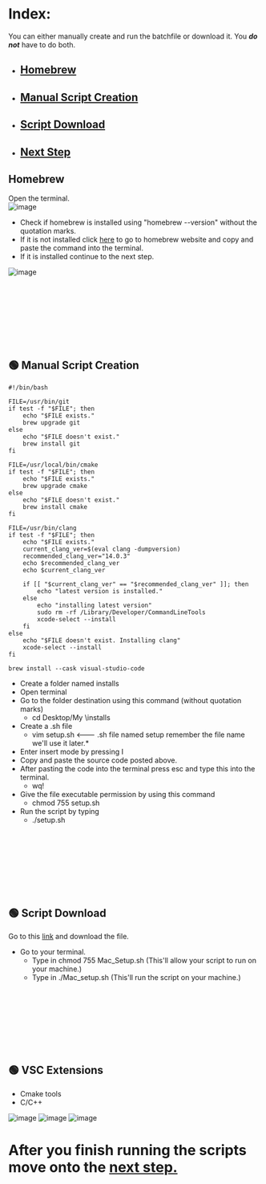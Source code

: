 # Index:
You can either manually create and run the batchfile or download it. You ***do not*** have to do both.
- ## [Homebrew](#Homebrew)
- ## [Manual Script Creation](#Manual_Script_Creation)
- ## [Script Download](#Script_Download)
- ## [Next Step](#Next_Step)

<a name="Homebrew"></a>
## Homebrew
Open the terminal. <br>
![image](https://github.com/Nairbuul/Lab_00-Write-Up/assets/42011526/470e4beb-b62c-4e72-a998-12ce609d64e7) <br>

- Check if homebrew is installed using "homebrew --version" without the quotation marks.
- If it is not installed click [here](https://brew.sh/) to go to homebrew website and copy and paste the command into the terminal.
- If it is installed continue to the next step.
  
![image](https://github.com/Nairbuul/Lab_00-Write-Up/assets/42011526/47bfa352-cccd-4aa5-af33-8bc5983c9e68) <br>

<br><br><br><br><br><br><br>

<a name="Manual_Script_Creation"></a>
## 🟢 Manual Script Creation
```
#!/bin/bash

FILE=/usr/bin/git
if test -f "$FILE"; then
    echo "$FILE exists."
    brew upgrade git
else
    echo "$FILE doesn't exist."
    brew install git
fi

FILE=/usr/local/bin/cmake
if test -f "$FILE"; then
    echo "$FILE exists."
    brew upgrade cmake
else
    echo "$FILE doesn't exist."
    brew install cmake
fi

FILE=/usr/bin/clang
if test -f "$FILE"; then
    echo "$FILE exists."
    current_clang_ver=$(eval clang -dumpversion)
    recommended_clang_ver="14.0.3"
    echo $recommended_clang_ver
    echo $current_clang_ver

    if [[ "$current_clang_ver" == "$recommended_clang_ver" ]]; then
        echo "latest version is installed."
    else
        echo "installing latest version"
        sudo rm -rf /Library/Developer/CommandLineTools
        xcode-select --install
    fi
else
    echo "$FILE doesn't exist. Installing clang"
    xcode-select --install
fi

brew install --cask visual-studio-code
```
- Create a folder named installs
- Open terminal
- Go to the folder destination using this command (without quotation marks)
  - cd Desktop/My \installs
- Create a .sh file
  - vim setup.sh <--- .sh file named setup remember the file name we'll use it later.* <br>  
- Enter insert mode by pressing I
- Copy and paste the source code posted above.
- After pasting the code into the terminal press esc and type this into the terminal.
  - wq!
- Give the file executable permission by using this command
  - chmod 755 setup.sh
- Run the script by typing
  -  ./setup.sh
  
<br><br><br><br><br><br><br>

<a name="Script_Download"></a>
## 🟢 Script Download
Go to this [link](https://github.com/barkeshli-pcc/batch_install/blob/main/Mac/Mac_Setup.sh) and download the file.
- Go to your terminal.
  - Type in chmod 755 Mac_Setup.sh (This'll allow your script to run on your machine.)
  - Type in ./Mac_setup.sh         (This'll run the script on your machine.)

<br><br><br><br><br><br><br>

<a name="VSC_extensions"></a>
## 🟢 VSC Extensions
- Cmake tools
- C/C++

![image](https://github.com/Nairbuul/Lab_00-Write-Up/assets/42011526/44cd96dd-37f5-41ed-9702-662bf891ab9c)
![image](https://github.com/Nairbuul/Lab_00-Write-Up/assets/42011526/d50051d2-e9cb-4b9c-84ac-7d6f3ca2083a)
![image](https://github.com/Nairbuul/Lab_00-Write-Up/assets/42011526/40babe5c-0de9-4a7a-a753-a35409496afe) <br> 

<a name="Next_Step"></a>
# After you finish running the scripts move onto the [next step.](https://github.com/barkeshli-pcc/lab-00-writeup/blob/master/start_project.md)
